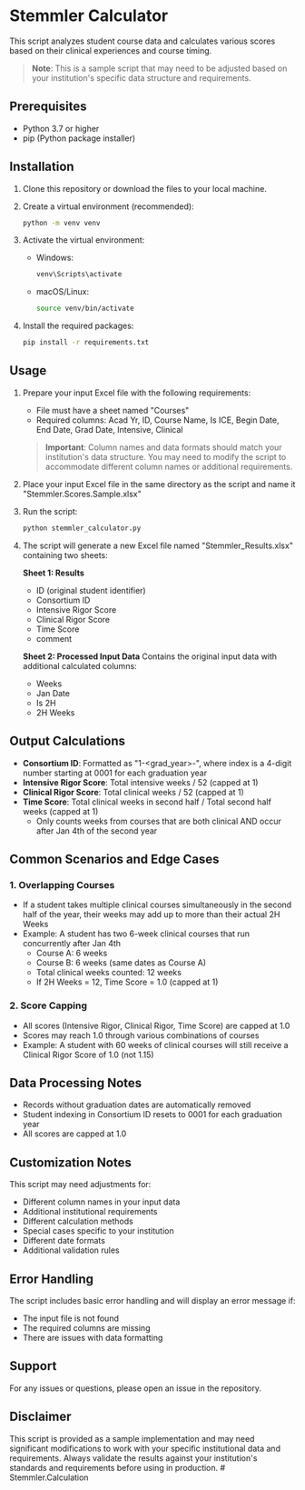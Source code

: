 # Stemmler Calculator

This script analyzes student course data and calculates various scores based on their clinical experiences and course timing.

> **Note**: This is a sample script that may need to be adjusted based on your institution's specific data structure and requirements.

## Prerequisites

- Python 3.7 or higher
- pip (Python package installer)

## Installation

1. Clone this repository or download the files to your local machine.

2. Create a virtual environment (recommended):

   ```bash
   python -m venv venv
   ```

3. Activate the virtual environment:

   - Windows:
     ```bash
     venv\Scripts\activate
     ```
   - macOS/Linux:
     ```bash
     source venv/bin/activate
     ```

4. Install the required packages:
   ```bash
   pip install -r requirements.txt
   ```

## Usage

1. Prepare your input Excel file with the following requirements:

   - File must have a sheet named "Courses"
   - Required columns: Acad Yr, ID, Course Name, Is ICE, Begin Date, End Date, Grad Date, Intensive, Clinical

   > **Important**: Column names and data formats should match your institution's data structure. You may need to modify the script to accommodate different column names or additional requirements.

2. Place your input Excel file in the same directory as the script and name it "Stemmler.Scores.Sample.xlsx"

3. Run the script:

   ```bash
   python stemmler_calculator.py
   ```

4. The script will generate a new Excel file named "Stemmler_Results.xlsx" containing two sheets:

   **Sheet 1: Results**

   - ID (original student identifier)
   - Consortium ID
   - Intensive Rigor Score
   - Clinical Rigor Score
   - Time Score
   - comment

   **Sheet 2: Processed Input Data**
   Contains the original input data with additional calculated columns:

   - Weeks
   - Jan Date
   - Is 2H
   - 2H Weeks

## Output Calculations

- **Consortium ID**: Formatted as "1-<grad_year>-<index>", where index is a 4-digit number starting at 0001 for each graduation year
- **Intensive Rigor Score**: Total intensive weeks / 52 (capped at 1)
- **Clinical Rigor Score**: Total clinical weeks / 52 (capped at 1)
- **Time Score**: Total clinical weeks in second half / Total second half weeks (capped at 1)
  - Only counts weeks from courses that are both clinical AND occur after Jan 4th of the second year

## Common Scenarios and Edge Cases

### 1. Overlapping Courses

- If a student takes multiple clinical courses simultaneously in the second half of the year, their weeks may add up to more than their actual 2H Weeks
- Example: A student has two 6-week clinical courses that run concurrently after Jan 4th
  - Course A: 6 weeks
  - Course B: 6 weeks (same dates as Course A)
  - Total clinical weeks counted: 12 weeks
  - If 2H Weeks = 12, Time Score = 1.0 (capped at 1)

### 2. Score Capping

- All scores (Intensive Rigor, Clinical Rigor, Time Score) are capped at 1.0
- Scores may reach 1.0 through various combinations of courses
- Example: A student with 60 weeks of clinical courses will still receive a Clinical Rigor Score of 1.0 (not 1.15)

## Data Processing Notes

- Records without graduation dates are automatically removed
- Student indexing in Consortium ID resets to 0001 for each graduation year
- All scores are capped at 1.0

## Customization Notes

This script may need adjustments for:

- Different column names in your input data
- Additional institutional requirements
- Different calculation methods
- Special cases specific to your institution
- Different date formats
- Additional validation rules

## Error Handling

The script includes basic error handling and will display an error message if:

- The input file is not found
- The required columns are missing
- There are issues with data formatting

## Support

For any issues or questions, please open an issue in the repository.

## Disclaimer

This script is provided as a sample implementation and may need significant modifications to work with your specific institutional data and requirements. Always validate the results against your institution's standards and requirements before using in production.
#   S t e m m l e r . C a l c u l a t i o n 
 
 
